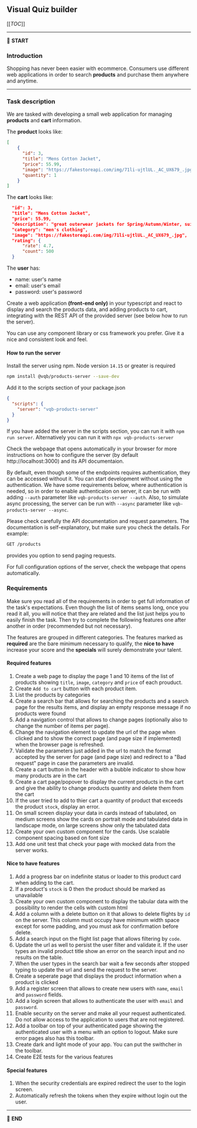 ## Visual Quiz builder

[[_TOC_]]

---

:scroll: **START**


### Introduction

Shopping has never been easier with ecommerce.
Consumers use different web applications in order to search **products** and purchase them anywhere and anytime.

---

### Task description

We are tasked with developing a small web application for managing **products** and **cart** information.

The **product** looks like:
```json
[
    {
      "id": 3,
      "title": "Mens Cotton Jacket",
      "price": 55.99,
      "image": "https://fakestoreapi.com/img/71li-ujtlUL._AC_UX679_.jpg",
      "quantity": 1
    }
]
```

The **cart** looks like:
```json
  "id": 3,
  "title": "Mens Cotton Jacket",
  "price": 55.99,
  "description": "great outerwear jackets for Spring/Autumn/Winter, suitable for many occasions, such as working, hiking, camping, mountain/rock climbing, cycling, traveling or other outdoors. Good gift choice for you or your family member. A warm hearted love to Father, husband or son in this thanksgiving or Christmas Day.",
  "category": "men's clothing",
  "image": "https://fakestoreapi.com/img/71li-ujtlUL._AC_UX679_.jpg",
  "rating": {
      "rate": 4.7,
      "count": 500
  }
```

The **user** has:
- name: user's name
- email: user's email 
- password: user's password 

Create a web application **(front-end only)** in your typescript and react to display and search the products data, and adding products to cart, integrating with the REST API of the provided server (see below how to run the server). 

You can use any component library or css framework you prefer. Give it a nice and consistent look and feel.

#### How to run the server

Install the server using npm. Node version `14.15` or greater is required

```bash
npm install @vqb/products-server --save-dev
```

Add it to the scripts section of your package.json

```json
{
  "scripts": {
    "server": "vqb-products-server"
  }
}
```

If you have added the server in the scripts section, you can run it with `npm run server`. Alternatively you can run it with `npx vqb-products-server`

Check the webpage that opens automatically in your browser for more instructions on how to configure the server (by default http://localhost:3000) and its API documentaion.

By default, even though some of the endpoints requires authentication, they can be accessed without it. You can start development without using the authentication. We have some requirements below, where authentication is needed, so in order to enable authenticaion on server, it can be run with adding `--auth` parameter like `vqb-products-server --auth`. Also, to simulate async processing, the server can be run with `--async` parameter like `vqb-products-server --async`.

Please check carefully the API documentation and request parameters. The documentation is self-explanatory, but make sure you check the details. For example:
```bash
GET /products
```
provides you option to send paging requests. 

For full configuration options of the server, check the webpage that opens automatically.


### Requirements

Make sure you read all of the requirements in order to get full information of the task's expectations. Even though the list of items seams long, once you read it all, you will notice that they are related and the list just helps you to easily finish the task. Then try to complete the following features one after another in order (recommended but not necessary). 

The features are grouped in different categories. The features marked as **required** are the bare minimum necessary to qualify,
the **nice to have** increase your score and the **specials** will surely demonstrate your talent.

#### Required features

1. Create a web page to display the page 1 and 10 items of the list of products showing `title`, `image`, `category` and `price` of each prouduct.
2. Create `Add to cart` button with each product item.
3. List the products by categories
4. Create a search bar that allows for searching the products and a search page for the results items, and display an empty response message if no products were found
5. Add a navigation control that allows to change pages (optionally also to change the number of items per page).
6. Change the navigation element to update the url of the page when clicked and to show the correct page (and page size if implemented) when the browser page is refreshed.
7. Validate the parameters just added in the url to match the format accepted by the server for page (and page size) and redirect to a "Bad request" page in case the parameters are invalid.
8. Create a cart button in the header with a bubble indicator to show how many products are in the cart
9. Create a cart page/popover to display the current products in the cart and give the ability to change products quantity and delete them from the cart
10. If the user tried to add to thier cart a quantity of product that exceeds the product `stock`, display an error.
11. On small screen display your data in cards instead of tabulated, on medium screens show the cards on portrait mode and tabulated data in landscape mode, on large screens show only the tabulated data
12. Create your own custom component for the cards. Use scalable component spacing based on font size 
13. Add one unit test that check your page with mocked data from the server works.

#### Nice to have features

1. Add a progress bar on indefinite status or loader to this product card when adding to the cart.
2. If a product's `stock` is 0 then the product should be marked as unavailable
3. Create your own custom component to display the tabular data with the possibility to render the cells with custom html
4. Add a column with a delete button on it that allows to delete flights by `id` on the server. This column must occupy have minimum width space except for some padding, and you must ask for confirmation before delete.
5. Add a search input on the flight list page that allows filtering by `code`.
6. Update the url as well to persist the user filter and validate it. If the user types an invalid product title show an error on the search input and no results on the table.
7. When the user types in the search bar wait a few seconds after stopped typing to update the url and send the request to the server.
8. Create a seperate page that displays the product information when a product is clicked
9. Add a register screen that allows to create new users with `name`, `email` and `password` fields.
10. Add a login screen that allows to authenticate the user with `email` and `password`.
11. Enable security on the server and make all your request authenticated. Do not allow access to the application to users that are not registered.
12. Add a toolbar on top of your authenticated page showing the authenticated user with a menu with an option to logout. Make sure error pages also has this toolbar.
13. Create dark and light mode of your app. You can put the swithcher in the toolbar.
14. Create E2E tests for the various features


#### Special features

1. When the security credentials are expired redirect the user to the login screen.
2. Automatically refresh the tokens when they expire without login out the user.

---
:scroll: **END**
